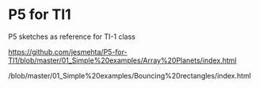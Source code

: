 # P5 for TI1
 P5 sketches as reference for TI-1 class
 
 https://github.com/jesmehta/P5-for-TI1/blob/master/01_Simple%20examples/Array%20Planets/index.html
 
 /blob/master/01_Simple%20examples/Bouncing%20rectangles/index.html
 
